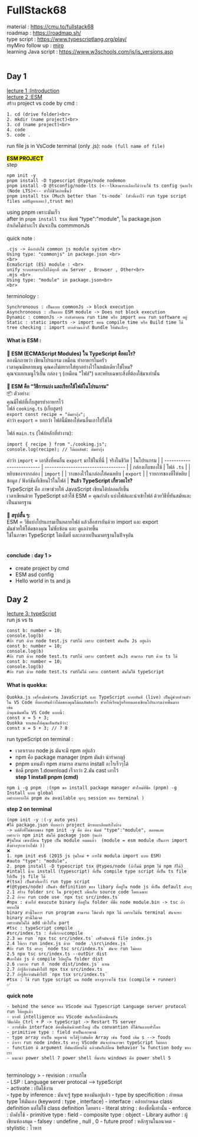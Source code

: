 # FullStack68
material : https://cmu.to/fullstack68<br>
roadmap : https://roadmap.sh/<br>
type script : https://www.typescriptlang.org/play/<br>
myMiro follow up : [miro](https://miro.com/welcomeonboard/NXF3bjFHUm4vbllQN0p3L2k4VU9kS3huckx6Y3BjQnVZbU5oWGNvSWZENmxzZ2MzSlV2bGRDRldoRncyZE0wbC9jOHhFbkFBZWwwOTNwSzdtVnN4UTlWY2tyYXJoK1VpWnhRNWlRM3ZmZm5TeE1XaXlrTkx2OXJBZndyTUJwWFJhWWluRVAxeXRuUUgwWDl3Mk1qRGVRPT0hdjE=?share_link_id=354997128269) <br> 
learning Java script : https://www.w3schools.com/js/js_versions.asp <br>
<br>
## Day 1<br>
[lecture 1 :Introduction](https://fullstack-68.github.io/lectures/src/T01_intro/T01.html#24) <br> 
[lecture 2 :ESM](https://fullstack-68.github.io/lectures/src/T02A_ts_esm/T02A.html#1) <br> 
สร้าง project vs code by cmd : <br> 
```
1. cd (drive folder)<br>
2. mkdir (name project)<br>
3. cd (name project)<br>
4. code
5. code .
```
run file js in VsCode terminal (only .js): `node (full name of file)`<br>
<br>
<mark> **ESM PROJECT** </mark><br>
step
```
npm init -y
pnpm install -D typescript @type/node nodemon
pnpm install -D @tsconfig/node-lts (<--lkสามารถเลือกได้ว่าจะใช้ ts config รุ่นอะไร (Node LTS)<-- ทำให้ชีวิตง่ายขึ้น)
pnpm install tsx (Much better than `ts-node` (ตัวที่เอาไว้ run type script files แต่ปัญหาเยอะ),trust me)
```
using pnpm เพราะมันเร็ว<br>
after in `pnpm install tsx` พิมพ์ "type":"module", ใน package.json<br>
ถ้าเกิดไม่ทำอะไร มันจะเป็น commmonJs<br>
<br>
quick note :<br>
```
.cjs -> คือกำลังใช้ common js module system <br>
Using type: "commonjs" in packege.json <br>
<br>
EcmaScript (ES) module : <br>
unify ระบบสามารถให้ใด้ทุกที่ เช่น Server , Browser , Other<br>
.mjs <br>
Using type: "module" in package.json<br>
<br>
```
terminology :<br>
```
Synchronoous : เป็นแบบ commonJs -> block execution
Asynchronoous : เป็นแบบ ESM module -> Does not block execution
Dynamic : commonJs -> กำลังทำตอน run time หรือ import ตอน run software อยู่
Static : static imports -> import ตอน compile time หรือ Build time ได้
tree checking : import บางส่วนแล้วก็ Bundle ให้มันเล็กๆ
```
#### What is ESM :
**🔧 ESM (ECMAScript Modules) ใน TypeScript คืออะไร?** <br>
ลองนึกภาพว่า เขียนโปรแกรม เหมือน ทำอาหารในครัว <br>
เวลาคุณมีหลายเมนู คุณคงไม่อยากใส่ทุกอย่างไว้ในหม้อเดียวใช่ไหม? <br>
คุณจะแยกเมนูไว้เป็น กล่อง ๆ (เหมือน "ไฟล์") และหยิบเฉพาะสิ่งที่ต้องใช้มาเท่านั้น <br>
<br>
**🧱 ESM คือ “วิธีการแบ่ง และเรียกใช้ไฟล์ในโปรแกรม”** <br>
📦 ตัวอย่าง: <br>
คุณมีไฟล์ที่เก็บสูตรทำอาหารไว้ <br>
ไฟล์ `cooking.ts` (เก็บสูตร) <br>
```export const recipe = "ต้มยำกุ้ง";``` 
<br>
คำว่า `export` = บอกว่า ไฟล์นี้มีของให้คนอื่นเอาไปใช้ได้ <br>
<br>
ไฟล์ `main.ts` (ไฟล์หลักที่ทำงาน):<br>
```
import { recipe } from "./cooking.js";
console.log(recipe); // ได้ผลลัพธ์: ต้มยำกุ้ง
``` 
คำว่า `import` = เอาสิ่งที่คนอื่น `export` มาใช้ในที่นี่
| จริงในชีวิต               | ในโปรแกรม                          |
| ------------------------- | ---------------------------------- |
| กล่องเก็บของใช้           | ไฟล์ `.ts`                         |
| หยิบของจากกล่อง           | `import`                           |
| วางของไว้ในกล่องให้คนหยิบ | `export`                           |
| รายการของที่ให้หยิบ       | ข้อมูล / ฟังก์ชันที่เขียนไว้ในไฟล์ |
**❓แล้ว TypeScript เกี่ยวอะไร?** <br>
TypeScript คือ ภาษาช่วยให้ JavaScript เขียนได้ปลอดภัยขึ้น <br>
เวลาเขียนด้วย TypeScript แล้วใช้ ESM = คุณกำลัง แบ่งไฟล์และนำเข้าไฟล์ ด้วยวิธีที่ทันสมัยและเป็นมาตรฐาน<br>
<br>
**📌 สรุปสั้น ๆ:** <br>
ESM = วิธีแบ่งโปรแกรมเป็นหลายไฟล์ แล้วสื่อสารกันด้วย import และ export<br>
มันช่วยให้โค้ดของคุณ ไม่ซับซ้อน และ ดูแลง่ายขึ้น<br>
ใช้ในภาษา TypeScript ได้เต็มที่ และกลายเป็นมาตรฐานในปัจจุบัน<br>
<br>
#### conclude : day 1 ><br>
  - create project by cmd
  - ESM asd config
  - Hello world in ts and js
## Day 2 <br>
[lecture 3: typeScript](https://fullstack-68.github.io/lectures/src/T02_js_ts/T02.html#1) <br>
run js vs ts
```
const b: number = 10;
console.log(b)
#ถ้า run ด้วย node test.js runได้ เพราะ content มันเป็น Js อยู๋แล้ว
const b: number = 10;
console.log(b)
#ถ้า run ด้วย node test.ts runได้ เพราะ content มันJs สามารถ run ด้วย ts ได้
const b: number = 10;
console.log(b)
#ถ้า run ด้วย node test.ts runไม่ได้ เพราะ content มันไม่ใช้ typeScript 
```
#### What is quokka:
```
Quokka.js เครื่องมือช่วยรัน JavaScript และ TypeScript แบบทันที (live) เป็นผู้ช่วยส่วนตัวใน VS Code ที่บอกทันทีว่าโค้ดของคุณได้ผลลัพธ์อะไร ช่วยให้เรียนรู้หรือทดลองเขียนโปรแกรมง่ายขึ้นมาก
เข่น
ถ้าคุณพิมพ์ใน VS Code แบบนี้:
const x = 5 + 3;
Quokka จะแสดงให้คุณเห็นทันทีว่า:
const x = 5 + 3; // ? 8
```
run typeScript on terminal : <br>
  - เวลาเราลง node js มันจะมี npm อยู่แล้ว <br>
  - npm คือ package manager (npm มันช้า น่ารำคาญ) <br>
  - pnpm แทนตัว npm สามารถ สามารถ install อะไรเร็วๆได้ <br>
  - ข้อดี pnpm 1.download เร็วกว่า 2.มัน cast เอาไว้ <br>
**step 1 install pnpm (cmd)** <br>
```
npm i -g pnpm  :(npm ขอ install package manager ตัวใหม่ที่ชื่อ (pnpm) -g Install แบบ global 
เพราะอยากให้ pnpm มัน available ทุกๆ session ของ terminal )
```
**step 2 on terminal**
```
(npm init -y :(-y auto yes)
#ได้ package.json ที่บอกว่า project มีรายละเอียดยังไงบ้าง
-> แต่สิ่งที่ไม่ชอบของ npm init -y คือ ต้อง พิมพ์ "type":"module", ตลอดเลย
เพราะว่า npm init มันได้ package json รุ่นเก่า
#รุ่นใหม่ เขาเปลี่ยน type เป็น module หมดแล้ว  (module = esm module เป็นการ import สิ่งต่างๆระหว่างไฟล์ ))
❌
1. npm init es6 (2015 js รุ่นใหม่ + การใช้ modula import แบบ ESM)
#auto "type": "module",
2. pnpm install -D typescript tsx @types/node (ถ้าไม่มี pnpm ใช้ npm ก็ได้)
#intall นี้จะ install (typescript) ที่เป็น compile type script ที่เป็น ts file ไปเป็น js file ได้
#(tsx) เป็นตัวที่เอาไว้ run type script
#(@types/node) เป็นตัว definition ของ libary ที่อยู๋ใน node js ที่เป็น default ต่างๆ
2.1 สร้าง folder src ใน project เพื่อเก็บ source code โดยเฉพาะ
2.2 ถ้าจะ run code use `npx tsc src/index.ts`
#ืnpx : ช่วยไป exucute binary ที่อยู๋ใน folder ที่ชื่อ node module.bin -> tsc ถ้าอยากใช้
binary ตัวนี้ในการ run program สามารถ ใช้คำสั่ง npx ได้ เพราะไม่งั้น terminal มันจะหา binary ตัวนี้ไม่เจอ
เพราะมันไม่ได้ add เข้าไปใน part 
#tsc : typeScript compile
#src/index.ts : สิ่งที่เราจะcompile
2.3 พอ run `npx tsc src/index.ts` เสร็จมันจะมี file index.js
2.4 ให้เรา run index.js ด้วย `node .\src\index.js`
#ถ้า run ts ตรงๆ `node tsc src/index.ts` มันจะ run ไม่ออก
2.5 npx tsc src/index.ts --outDir dist
#เอาไฟล์ js ที่ compile ไปอยู่ใน folder dist
2.6 เวลาจะ run ก็ `node dist/index.js` แทน
2.7 ถ้ารู้สึกว่ามันช้าไปก็ npx tsx src/index.ts
2.7 ถ้ารู้สึกว่ามันช้าไปก็ `npx tsx src/index.ts`
#tsx : ใช้ run type script บน node ตรงๆเราจะใช้ tsx (compile + runner)
✅
```
**quick note**
```
- behind the sence ของ VScode มันมี Typescript Language server protocol run ให้อยู๋แล้ว
- บางที intelligence ของ VScode มันก็เอ๋อได้เหมือนกัน 
วิธีแก้คือ Ctrl + P -> typeScript -> Restart TS server
- การตั้งชื่อ interface ต้องขึ้นต้นด้วยตัวใหญ่ เป็น convantion ที่ใช้กันแบบทั่วโลก
- primitive type : field ทำเป็นเอกพจน์
- type array ทำเป็น พหูพจน์ จะได้รู้ว่ามันคือ Array เช่น food เติม s --> foods
- ถ้าเรา run node index.ts ตรงๆ VScode มันจะอ่านภาษา typeScript ไม่ออก
- function มี argument ที่มันเปลี่ยนได้ แล้วมันก็เปลี่ยน behavior ใน function body ของเรา
- แนะนำ power shell 7 power shell ที่มากับ windows คือ power shell 5
```
<br>
terminology >
- revision : การแก้ไข <br>
- LSP : Language server protocal --> typeScript <br>
- activate : เปิดใช้งาน <br>
- type by inference : มันจะรู้ type ของมันอยู่แล้ว
- type by specificition : กำหนด type ให้มันเอง (keyword : type , interface)
- interface : คล้ายกำหนด class definition แต่ไม่ใช้ class definition โดยตรง
- literal string : ต้องชื่อนี้เท่านั้น
- enforce : บังคับใช้
- primitive type : field 
- composite type : object
- Library author : ผู้เขียนห้องสมุด
- falsey : undefine , null , 0
- future proof : หลักฐานในอนาคต
- stylistic : โวหาร
